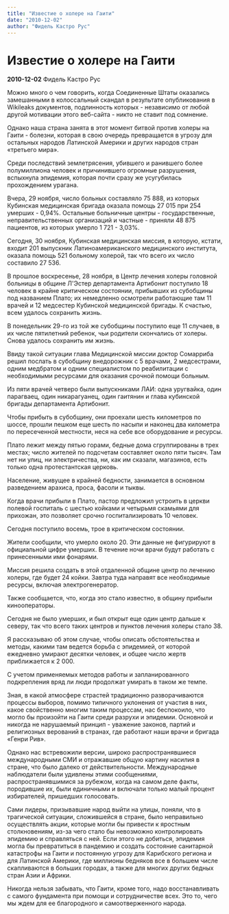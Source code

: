 ```yaml
---
title: "Известие о холере на Гаити"
date: "2010-12-02"
author: "Фидель Кастро Рус"
---
```


# Известие о холере на Гаити

**2010-12-02** Фидель Кастро Рус

Можно много о чем говорить, когда Соединенные Штаты оказались замешанными в колоссальный скандал в результате опубликования в Wikileaks документов, подлинность которых - независимо от любой другой мотивации этого веб-сайта - никто не ставит под сомнение.

Однако наша страна занята в этот момент битвой против холеры на Гаити - болезни, которая в свою очередь превращается в угрозу для остальных народов Латинской Америки и других народов стран «третьего мира».

Среди последствий землетрясения, убившего и ранившего более полумиллиона человек и причинившего огромные разрушения, вспыхнула эпидемия, которая почти сразу же усугубилась прохождением урагана.

Вчера, 29 ноября, число больных составляло 75 888, из которых Кубинская медицинская бригада оказала помощь 27 015 при 254 умерших - 0,94%. Остальные больничные центры - государственные, неправительственных организаций и частные - приняли 48 875 пациентов, из которых умерло 1 721 - 3,03%.

Сегодня, 30 ноября, Кубинская медицинская миссия, в которую, кстати, входит 201 выпускник Латиноамериканского медицинского института, оказала помощь 521 больному холерой, так что всего их число составило 27 536.

В прошлое воскресенье, 28 ноября, в Центр лечения холеры головной больницы в общине Л'Эстер департамента Артибонит поступило 18 человек в крайне критическом состоянии, прибывших из субобщины под названием Плато; их немедленно осмотрели работающие там 11 врачей и 12 медсестер Кубинской медицинской бригады. К счастью, всем удалось сохранить жизнь.

В понедельник 29-го из той же субобщины поступило еще 11 случаев, в их числе пятилетний ребенок, чьи родители скончались от холеры. Снова удалось сохранить им жизнь.

Ввиду такой ситуации глава Медицинской миссии доктор Сомарриба решил послать в субобщину внедорожник с 5 врачами, 2 медсестрами, одним медбратом и одним специалистом по реабилитации с необходимыми ресурсами для оказания срочной помощи больным.

Из пяти врачей четверо были выпускниками ЛАИ: одна уругвайка, один парагваец, один никарагуанец, один гаитянин и глава кубинской бригады департамента Артибонит.

Чтобы прибыть в субобщину, они проехали шесть километров по шоссе, прошли пешком еще шесть по насыпи и наконец два километра по пересеченной местности, неся на себе все оборудование и ресурсы.

Плато лежит между пятью горами, бедные дома сгруппированы в трех местах; число жителей по подсчетам составляет около пяти тысяч. Там нет ни улиц, ни электричества, ни, как им сказали, магазинов, есть только одна протестантская церковь.

Население, живущее в крайней бедности, занимается в основном разведением арахиса, проса, фасоли и тыквы.

Когда врачи прибыли в Плато, пастор предложил устроить в церкви полевой госпиталь с шестью койками и четырьмя скамьями для прихожан, это позволяет срочно госпитализировать 10 человек.

Сегодня поступило восемь, трое в критическом состоянии.

Жители сообщили, что умерло около 20. Эти данные не фигурируют в официальной цифре умерших. В течение ночи врачи будут работать с принесенными ими фонарями.

Миссия решила создать в этой отдаленной общине центр по лечению холеры, где будет 24 койки. Завтра туда направят все необходимые ресурсы, включая электрогенератор.

Также сообщается, что, когда это стало известно, в общину прибыли кинооператоры.

Сегодня не было умерших, и был открыт еще один центр дальше к северу, так что всего таких центров и пунктов лечения холеры стало 38.

Я рассказываю об этом случае, чтобы описать обстоятельства и методы, какими там ведется борьба с эпидемией, от которой ежедневно умирают десятки человек, и общее число жертв приближается к 2 000.  

С учетом применяемых методов работы и запланированного подкрепления вряд ли люди продолжат умирать в таком же темпе.

Зная, в какой атмосфере страстей традиционно разворачиваются процессы выборов, помимо типичного уклонения от участия в них, какое свойственно многим таким процессам, нас беспокоило, что могло бы произойти на Гаити среди разрухи и эпидемии. Основной и никогда не нарушаемый принцип - уважение законов, партий и религиозных верований в странах, где работают наши врачи и бригада «Генри Рив».

Однако нас встревожили версии, широко распространявшиеся международными СМИ и отражавшие общую картину насилия в стране, что было далеко от действительности. Международные наблюдатели были удивлены этими сообщениями, распространявшимися за рубежом, когда на самом деле факты, породившие их, были единичными и включали только малый процент избирателей, пришедших голосовать.

Сами лидеры, призывавшие народ выйти на улицы, поняли, что в трагической ситуации, сложившейся в стране, было неправильно осуществлять акции, которые могли бы привести к яростным столкновениям, из-за чего стало бы невозможно контролировать эпидемию и справляться с ней. Если этого не добиться, эпидемия могла бы превратиться в пандемию и создать состояние санитарной катастрофы на Гаити и постоянную угрозу для Карибского региона и для Латинской Америки, где миллионы бедняков все в большем числе скапливаются в больших городах, а также для многих других бедных стран Азии и Африки.

Никогда нельзя забывать, что Гаити, кроме того, надо восстанавливать с самого фундамента при помощи и сотрудничестве всех. Это то, чего мы ждем для ее благородного и самоотверженного народа.